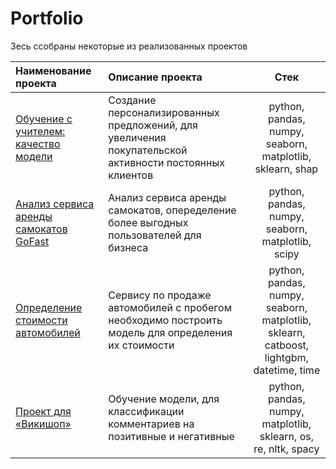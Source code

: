 # Portfolio

Зесь ссобраны некоторые из реализованных проектов

|Наименование проекта|Описание проекта|Стек|
|:-------------------|:---------------|:--:|
|[Обучение с учителем: качество модели](https://github.com/79nin/Data_Science_YP/tree/main/Learning_with_teacher)|Создание персонализированных предложений, для увеличения покупательской активности постоянных клиентов|python, pandas, numpy, seaborn, matplotlib, sklearn, shap|
|[Анализ сервиса аренды самокатов GoFast](https://github.com/79nin/Data_Science_YP/tree/main/Statistical_data_analysis)|Анализ сервиса аренды самокатов, опеределение более выгодных пользователей для бизнеса|python, pandas, numpy, seaborn, matplotlib, scipy|
|[Определение стоимости автомобилей](https://github.com/79nin/Data_Science_YP/tree/main/Time_Series_project)|Сервису по продаже автомобилей с пробегом необходимо построить модель для определения их стоимости|python, pandas, numpy, seaborn, matplotlib, sklearn, catboost, lightgbm, datetime, time|
|[Проект для «Викишоп»](https://github.com/79nin/Data_Science_YP/tree/main/ML_Texts_project)|Обучение модели, для классификации комментариев на позитивные и негативные|python, pandas, numpy, matplotlib, sklearn, os, re, nltk, spacy|

